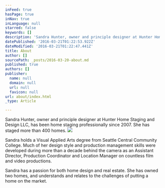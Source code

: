 ```yaml
---
inFeed: true
hasPage: true
inNav: true
inLanguage: null
starred: false
keywords: []
description: 'Sandra Hunter, owner and principle designer at Hunter Home Staging and Design LLC, has been home staging professionally since 2007. She has staged more than 400 homes.'
datePublished: '2016-03-21T01:22:53.922Z'
dateModified: '2016-03-21T01:22:47.441Z'
title: About
author: []
sourcePath: _posts/2016-03-20-about.md
published: true
authors: []
publisher:
  name: null
  domain: null
  url: null
  favicon: null
url: about/index.html
_type: Article

---
```

Sandra Hunter, owner and principle designer at Hunter Home Staging and Design LLC, has been home staging professionally since 2007\. She has staged more than 400 homes.
![](https://the-grid-user-content.s3-us-west-2.amazonaws.com/eb5b3fa1-1ea8-4510-8733-400133eec929.jpg)

Sandra holds a Visual Applied Arts degree from Seattle Central Community College. Much of her design style and production management skills were developed during more than a decade behind the camera as an Assistant Director, Production Coordinator and Location Manager on countless film and video productions.

Sandra has a passion for both home design and real estate. She has owned two homes, and understands and relates to the challenges of putting a home on the market.